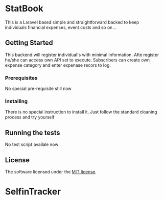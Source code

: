 # StatBook

This is a Laravel based simple and straightforward backed to keep individuals financial expenses, event costs and so on...

## Getting Started

This backend will register individual's with minimal information. Afte register he/she can access own API set to execute. Subscribers can create own expense category and enter expenase recors to log.

### Prerequisites

No special pre-requisite still now


### Installing

There is no special instruction to install it. Just follow the standard cloaning process and try yourself


## Running the tests

No test script availale now

## License

The software licensed under the [MIT license](https://opensource.org/licenses/MIT).
# SelfinTracker
